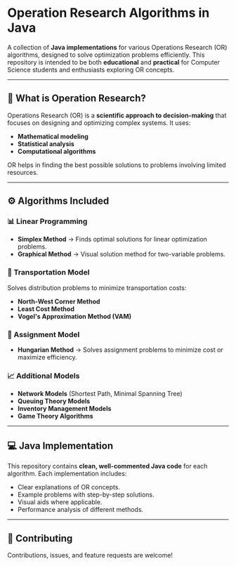 # Operation Research Algorithms in Java

A collection of **Java implementations** for various Operations Research (OR) algorithms, designed to solve optimization problems efficiently. This repository is intended to be both **educational** and **practical** for Computer Science students and enthusiasts exploring OR concepts.

---

## 📖 What is Operation Research?

Operations Research (OR) is a **scientific approach to decision-making** that focuses on designing and optimizing complex systems. It uses:

* **Mathematical modeling**
* **Statistical analysis**
* **Computational algorithms**

OR helps in finding the best possible solutions to problems involving limited resources.

---

## ⚙️ Algorithms Included

### 📊 Linear Programming

* **Simplex Method** → Finds optimal solutions for linear optimization problems.
* **Graphical Method** → Visual solution method for two-variable problems.

### 🚚 Transportation Model

Solves distribution problems to minimize transportation costs:

* **North-West Corner Method**
* **Least Cost Method**
* **Vogel's Approximation Method (VAM)**

### 👥 Assignment Model

* **Hungarian Method** → Solves assignment problems to minimize cost or maximize efficiency.

### 📈 Additional Models

* **Network Models** (Shortest Path, Minimal Spanning Tree)
* **Queuing Theory Models**
* **Inventory Management Models**
* **Game Theory Algorithms**

---

## 💻 Java Implementation

This repository contains **clean, well-commented Java code** for each algorithm. Each implementation includes:

* Clear explanations of OR concepts.
* Example problems with step-by-step solutions.
* Visual aids where applicable.
* Performance analysis of different methods.

---

## 🤝 Contributing

Contributions, issues, and feature requests are welcome!
